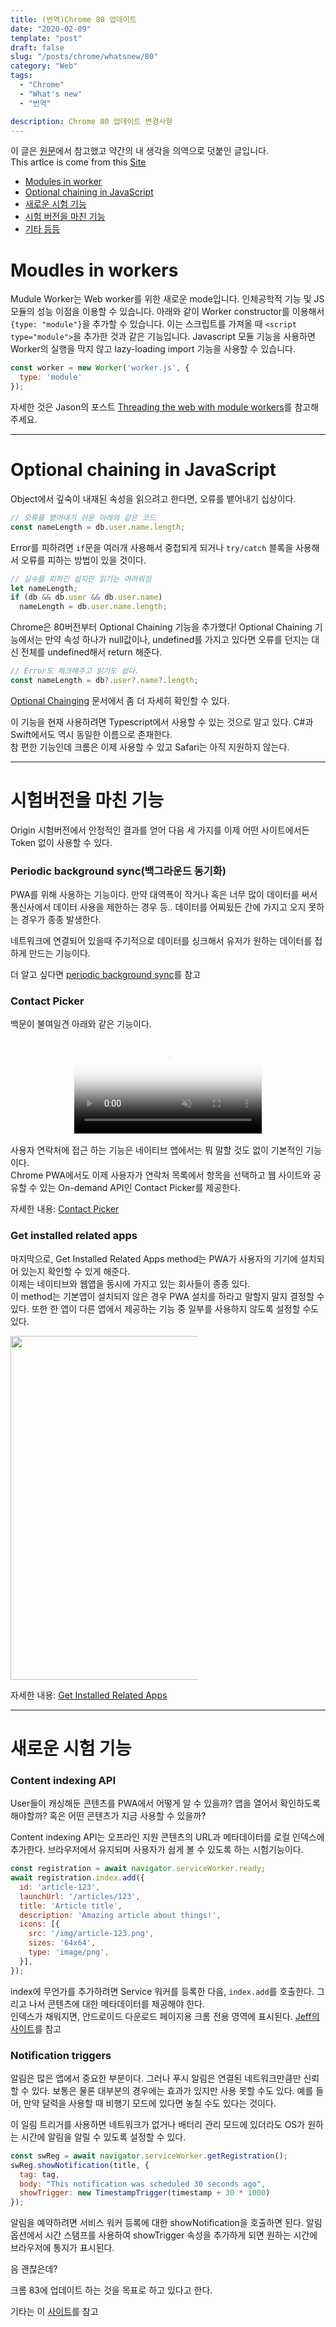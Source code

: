 ```yaml
---
title: (번역)Chrome 80 업데이트
date: "2020-02-09"
template: "post"
draft: false
slug: "/posts/chrome/whatsnew/80"
category: "Web"
tags:
  - "Chrome"
  - "What's new"
  - "번역"

description: Chrome 80 업데이트 변경사항
---
```


<style>
.figure{
    display: block;
    float: none;
    margin: 16px 0;
    max-width: 100%;
    text-align: center;
}
#video-demo{
  max-height:600px;  
  max-width: 300px;
}

</style>
 이 글은 [원문](https://developers.google.com/web/updates/2020/02/nic80)에서 참고했고 약간의 내 생각을 의역으로 덧붙인 글입니다. <br>
 This artice is come from this [Site](https://developers.google.com/web/updates/2020/02/nic80)
 - [Modules in worker](#Moudles-in-workers)
 - [Optional chaining in JavaScript](#optional-chaining-in-javascript)
 - [새로운 시험 기능](#새로운-시험-기능)
 - [시험 버전을 마친 기능](#시험버전을-마친-기능)
 - [기타 등등](#기타) 

# Moudles in workers

Mudule Worker는 Web worker를 위한 새로운 mode입니다. 인체공학적 기능 및 JS 모듈의 성능 이점을 이용할 수 있습니다. 아래와 같이 Worker constructor를 이용해서 `{type: "module"}`을 추가할 수 있습니다. 이는 스크립트를 가져올 때 
`<script type="module">`을 추가한 것과 같은 기능입니다.
Javascript 모듈 기능을 사용하면 Worker의 실행을 막지 않고 lazy-loading import 기능을 사용할 수 있습니다.
```js
const worker = new Worker('worker.js', {
  type: 'module'
});

```


자세한 것은 Jason의 포스트 [Threading the web with module workers](https://web.dev/module-workers/)를 참고해주세요. <br> 


<hr>

# Optional chaining in JavaScript

Object에서 깊숙이 내재된 속성을 읽으려고 한다면, 오류를 뱉어내기 십상이다.

```js
// 오류를 뱉어내기 쉬운 아래와 같은 코드
const nameLength = db.user.name.length;
```


Error를 피하려면 `if`문을 여러개 사용해서 중첩되게 되거나 `try/catch` 블록을 사용해서 오류를 피하는 방법이 있을 것이다.

```js
// 실수를 피하긴 쉽지만 읽기는 어려워짐
let nameLength;
if (db && db.user && db.user.name)
  nameLength = db.user.name.length;
```

Chrome은 80버전부터 Optional Chaining 기능을 추가했다! Optional Chaining 기능에서는 만약 속성 하나가 null값이나, undefined를 가지고 있다면 오류를 던지는 대신 전체를 undefined해서 return 해준다.

```js
// Error도 체크해주고 읽기도 쉽다.
const nameLength = db?.user?.name?.length;

```

[Optional Chainging](https://v8.dev/features/optional-chaining) 문서에서 좀 더 자세히 확인할 수 있다.

이 기능을 현재 사용하려면 Typescript에서 사용할 수 있는 것으로 알고 있다. C#과 Swift에서도 역시 동일한 이름으로 존재한다.     <br> 참 편한 기능인데 크롬은 이제 사용할 수 있고 Safari는 아직 지원하지 않는다.

<hr>

# 시험버전을 마친 기능

Origin 시험버전에서 안정적인 결과를 얻어 다음 세 가지를 이제 어떤 사이트에서든 Token 없이 사용할 수 있다.

### Periodic background sync(백그라운드 동기화)

PWA를 위해 사용하는 기능이다. 만약 대역폭이 작거나 혹은 너무 많이 데이터를 써서 통신사에서 데이터 사용을 제한하는 경우 등.. 데이터를 어찌됬든 간에 가지고 오지 못하는 경우가 종종 발생한다. <br>

네트워크에 연결되어 있을때 주기적으로 데이터를 싱크해서 유저가 원하는 데이터를 접하게 만드는 기능이다.

더 알고 싶다면 [periodic background sync](https://web.dev/periodic-background-sync/)를 참고

### Contact Picker
백문이 불여일견 아래와 같은 기능이다.
<figure class="figure">
  <a href="https://storage.googleapis.com/webfundamentals-assets/contact-picker/contact-picker.mp4">
    <video id="video-demo" loop="" autoplay="" muted="" poster="contact-picker-demo.jpg" class="w-screenshot">
      <source type="video/webm" src="https://storage.googleapis.com/webfundamentals-assets/contact-picker/contact-picker.webm">
      <source type="video/mp4" src="https://storage.googleapis.com/webfundamentals-assets/contact-picker/contact-picker.mp4">
    </video>
  </a>
</figure>

사용자 연락처에 접근 하는 기능은 네이티브 앱에서는 뭐 말할 것도 없이 기본적인 기능이다. <Br>
Chrome PWA에서도 이제 사용자가 연락처 목록에서 항목을 선택하고 웹 사이트와 공유할 수 있는 On-demand API인 Contact Picker를 제공한다.

자세한 내용: [Contact Picker](https://web.dev/contact-picker/)

### Get installed related apps
<style>
.myImg{
  display:block;
  max-width:300px !important;
}
</style>

마지막으로, Get Installed Related Apps method는 PWA가 사용자의 기기에 설치되어 있는지 확인할 수 있게 해준다.
<br>이제는 네이티브와 웹앱을 동시에 가지고 있는 회사들이 종종 있다.<br> 이 method는 
기본앱이 설치되지 않은 경우 PWA 설치를 하라고 말할지 말지 결정할 수 있다. 또한  한 앱이 다른 앱에서 제공하는 기능 중 일부를 사용하지 않도록 설정할 수도 있다.

<img class="myImg" src="https://web.dev/get-installed-related-apps/getinstalled-cropped.jpg" width="550">


자세한 내용: [Get Installed Related Apps](https://web.dev/get-installed-related-apps/)
<hr>

# 새로운 시험 기능

### Content indexing API

User들이 캐싱해둔 콘텐츠를 PWA에서 어떻게 알 수 있을까? 앱을 열어서 확인하도록 해야할까? 혹은 어떤 콘텐츠가 지금 사용할 수 있을까?<br>

Content indexing API는 오프라인 지원 콘텐츠의 URL과 메타데이터를 로컬 인덱스에 추가한다.  브라우저에서 유지되며 사용자가 쉽게 볼 수 있도록 하는 시험기능이다.

```js
const registration = await navigator.serviceWorker.ready;
await registration.index.add({
  id: 'article-123',
  launchUrl: '/articles/123',
  title: 'Article title',
  description: 'Amazing article about things!',
  icons: [{
    src: '/img/article-123.png',
    sizes: '64x64',
    type: 'image/png',
  }],
});

```

index에 무언가를 추가하려면 Service 워커를 등록한 다음,  `index.add`를 호출한다. 그리고 나서 콘텐츠에 대한 메타데이터를 제공해야 한다. <br>
인덱스가 채워지면, 안드로이드 다운로드 페이지용 크롬 전용 영역에 표시된다.
 [Jeff의 사이트](https://web.dev/content-indexing-api/)를 참고 


### Notification triggers

알림은 많은 앱에서 중요한 부분이다. 그러나 푸시 알림은 연결된 네트워크만큼만 신뢰할 수 있다. 보통은 물론 대부분의 경우에는 효과가 있지만 사용 못할 수도 있다. 예를 들어, 만약 달력을 사용할 때 비행기 모드에 있다면 놓칠 수도 있다는 것이다.

이 일림 트리거를 사용하면 네트워크가 없거나 배터리 관리 모드에 있더라도 OS가 원하는 시간에 알림을 알릴 수 있도록 설정할 수 있다.

```js
const swReg = await navigator.serviceWorker.getRegistration();
swReg.showNotification(title, {
  tag: tag,
  body: "This notification was scheduled 30 seconds ago",
  showTrigger: new TimestampTrigger(timestamp + 30 * 1000)
});

```
알림을 예약하려면 서비스 워커 등록에 대한 showNotification을 호출하면 된다. 알림 옵션에서 시간 스탬프를 사용하여 showTrigger 속성을 추가하게 되면 원하는 시간에 브라우저에 통지가 표시된다.

음 괜찮은데?

크롬 83에 업데이트 하는 것을 목표로 하고 있다고 한다.

기타는 이 [사이트](https://developers.chrome.com/origintrials/#/trials/active)를 참고





